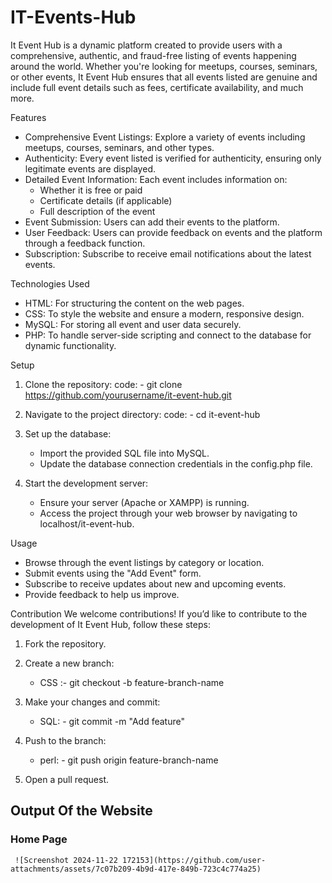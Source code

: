 # IT-Events-Hub

It Event Hub is a dynamic platform created to provide users with a comprehensive, authentic, and fraud-free listing of events happening around the world. Whether you're looking for meetups, courses, seminars, or other events, It Event Hub ensures that all events listed are genuine and include full event details such as fees, certificate availability, and much more.

Features

  * Comprehensive Event Listings: Explore a variety of events including meetups, courses, seminars, and other types.
  * Authenticity: Every event listed is verified for authenticity, ensuring only legitimate events are displayed.
  * Detailed Event Information: Each event includes information on:
    - Whether it is free or paid
    - Certificate details (if applicable)
    - Full description of the event
  * Event Submission: Users can add their events to the platform.
  * User Feedback: Users can provide feedback on events and the platform through a feedback function.
  * Subscription: Subscribe to receive email notifications about the latest events.
    
Technologies Used
  * HTML: For structuring the content on the web pages.
  * CSS: To style the website and ensure a modern, responsive design.
  * MySQL: For storing all event and user data securely.
  * PHP: To handle server-side scripting and connect to the database for dynamic functionality.

Setup

   1. Clone the repository:
      code: - git clone https://github.com/yourusername/it-event-hub.git

   2. Navigate to the project directory:
      code: - cd it-event-hub

   3. Set up the database:
      
       * Import the provided SQL file into MySQL.
       * Update the database connection credentials in the config.php file.
         
   4. Start the development server:
      * Ensure your server (Apache or XAMPP) is running.
      * Access the project through your web browser by navigating to localhost/it-event-hub.

Usage
  * Browse through the event listings by category or location.
  * Submit events using the "Add Event" form.
  * Subscribe to receive updates about new and upcoming events.
  * Provide feedback to help us improve.
    
Contribution
We welcome contributions! If you’d like to contribute to the development of It Event Hub, follow these steps:

  1. Fork the repository.
  2. Create a new branch:
       * CSS :- git checkout -b feature-branch-name

  3. Make your changes and commit:
       * SQL: - git commit -m "Add feature"
         
  4. Push to the branch:
       * perl: - git push origin feature-branch-name
         
  5. Open a pull request.

## Output Of the Website 

### Home Page

     ![Screenshot 2024-11-22 172153](https://github.com/user-attachments/assets/7c07b209-4b9d-417e-849b-723c4c774a25)

